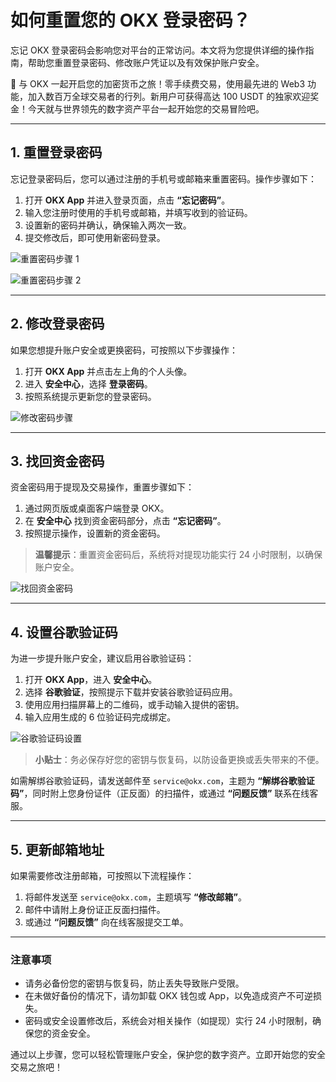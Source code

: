 # 如何重置您的 OKX 登录密码？

忘记 OKX 登录密码会影响您对平台的正常访问。本文将为您提供详细的操作指南，帮助您重置登录密码、修改账户凭证以及有效保护账户安全。

🚀 与 OKX 一起开启您的加密货币之旅！零手续费交易，使用最先进的 Web3 功能，加入数百万全球交易者的行列。新用户可获得高达 100 USDT 的独家欢迎奖金！今天就与世界领先的数字资产平台一起开始您的交易冒险吧。

---

## 1. 重置登录密码

忘记登录密码后，您可以通过注册的手机号或邮箱来重置密码。操作步骤如下：

1. 打开 **OKX App** 并进入登录页面，点击 **“忘记密码”**。
2. 输入您注册时使用的手机号或邮箱，并填写收到的验证码。
3. 设置新的密码并确认，确保输入两次一致。
4. 提交修改后，即可使用新密码登录。

![重置密码步骤 1](https://camo.githubusercontent.com/1e585c60bc76e03b0a3f08d507e754e43a370dd611c64d62eb973bdd8a39eebc/68747470733a2f2f696d61676570726f78792e7069786e65742e63632f696d6770726f78793f75726c3d68747470733a2f2f7777772e6f6b782e636f6d2f68632f61727469636c655f6174746163686d656e74732f3336303038333433333339322f30392d312e706e67)

![重置密码步骤 2](https://camo.githubusercontent.com/80ab065d8c16a9e5567f2d036a55f4bd68a08c6ea4e2c6832399dd99abdb4e3c/68747470733a2f2f696d61676570726f78792e7069786e65742e63632f696d6770726f78793f75726c3d68747470733a2f2f7777772e6f6b782e636f6d2f68632f61727469636c655f6174746163686d656e74732f3336303038333437373637312f30392d332e706e67)

---

## 2. 修改登录密码

如果您想提升账户安全或更换密码，可按照以下步骤操作：

1. 打开 **OKX App** 并点击左上角的个人头像。
2. 进入 **安全中心**，选择 **登录密码**。
3. 按照系统提示更新您的登录密码。

![修改密码步骤](https://camo.githubusercontent.com/90824b85f1922b3484e54e463da8f229465b0158bb28e73e3bf4e9ab0b5eda05/68747470733a2f2f696d61676570726f78792e7069786e65742e63632f696d6770726f78793f75726c3d68747470733a2f2f7777772e6f6b782e636f6d2f68632f61727469636c655f6174746163686d656e74732f3336303038333437373835312f30392d352e706e67)

---

## 3. 找回资金密码

资金密码用于提现及交易操作，重置步骤如下：

1. 通过网页版或桌面客户端登录 OKX。
2. 在 **安全中心** 找到资金密码部分，点击 **“忘记密码”**。
3. 按照提示操作，设置新的资金密码。

> **温馨提示**：重置资金密码后，系统将对提现功能实行 24 小时限制，以确保账户安全。

![找回资金密码](https://camo.githubusercontent.com/f8af6bb73fad1017a28fe663f8aaf0e9ea7b6a0130161132e2b3c9e33fff3afe/68747470733a2f2f696d61676570726f78792e7069786e65742e63632f696d6770726f78793f75726c3d68747470733a2f2f7777772e6f6b782e636f6d2f68632f61727469636c655f6174746163686d656e74732f3336303038333437383331312f30392d392e706e67)

---

## 4. 设置谷歌验证码

为进一步提升账户安全，建议启用谷歌验证码：

1. 打开 **OKX App**，进入 **安全中心**。
2. 选择 **谷歌验证**，按照提示下载并安装谷歌验证码应用。
3. 使用应用扫描屏幕上的二维码，或手动输入提供的密钥。
4. 输入应用生成的 6 位验证码完成绑定。

![谷歌验证码设置](https://camo.githubusercontent.com/a7904a25cff3403288230e1455cabc23270be1f3723c0bb0c34c0635070aabd0/68747470733a2f2f696d61676570726f78792e7069786e65742e63632f696d6770726f78793f75726c3d68747470733a2f2f7777772e6f6b782e636f6d2f68632f61727469636c655f6174746163686d656e74732f3336303038333438393339312f30392d31382e706e67)

> **小贴士**：务必保存好您的密钥与恢复码，以防设备更换或丢失带来的不便。

如需解绑谷歌验证码，请发送邮件至 `service@okx.com`，主题为 **“解绑谷歌验证码”**，同时附上您身份证件（正反面）的扫描件，或通过 **“问题反馈”** 联系在线客服。

---

## 5. 更新邮箱地址

如果需要修改注册邮箱，可按照以下流程操作：

1. 将邮件发送至 `service@okx.com`，主题填写 **“修改邮箱”**。
2. 邮件中请附上身份证正反面扫描件。
3. 或通过 **“问题反馈”** 向在线客服提交工单。

---

### 注意事项

- 请务必备份您的密钥与恢复码，防止丢失导致账户受限。
- 在未做好备份的情况下，请勿卸载 OKX 钱包或 App，以免造成资产不可逆损失。
- 密码或安全设置修改后，系统会对相关操作（如提现）实行 24 小时限制，确保您的资金安全。

通过以上步骤，您可以轻松管理账户安全，保护您的数字资产。立即开始您的安全交易之旅吧！